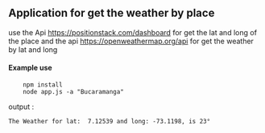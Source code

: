 ## Application for get the weather by place

use the Api https://positionstack.com/dashboard for get the lat and long of the place and the api
 https://openweathermap.org/api for get the weather by lat and long 


#### Example use

```
    npm install
    node app.js -a "Bucaramanga"
```
output :
```
The Weather for lat:  7.12539 and long: -73.1198, is 23°
```
